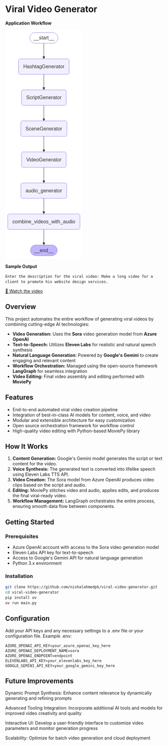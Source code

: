 # Viral Video Generator

**Application Workflow**

![Workflow Diagram](langgraph.png)

**Sample Output**

`Enter the description for the viral video: Make a long video for a client to promote his website design services.`

[🎥 Watch the video](final_video_with_audio.mp4)


## Overview

This project automates the entire workflow of generating viral videos by combining cutting-edge AI technologies:

- **Video Generation:** Uses the **Sora** video generation model from **Azure OpenAI**  
- **Text-to-Speech:** Utilizes **Eleven Labs** for realistic and natural speech synthesis  
- **Natural Language Generation:** Powered by **Google's Gemini** to create engaging and relevant content  
- **Workflow Orchestration:** Managed using the open-source framework **LangGraph** for seamless integration  
- **Video Editing:** Final video assembly and editing performed with **MoviePy**



## Features

- End-to-end automated viral video creation pipeline  
- Integration of best-in-class AI models for content, voice, and video  
- Modular and extensible architecture for easy customization  
- Open source orchestration framework for workflow control  
- High-quality video editing with Python-based MoviePy library


## How It Works

1. **Content Generation:** Google's Gemini model generates the script or text content for the video.  
2. **Voice Synthesis:** The generated text is converted into lifelike speech using Eleven Labs TTS API.  
3. **Video Creation:** The Sora model from Azure OpenAI produces video clips based on the script and audio.  
4. **Editing:** MoviePy stitches video and audio, applies edits, and produces the final viral-ready video.  
5. **Workflow Management:** LangGraph orchestrates the entire process, ensuring smooth data flow between components.



## Getting Started

### Prerequisites

- Azure OpenAI account with access to the Sora video generation model  
- Eleven Labs API key for text-to-speech  
- Access to Google's Gemini API for natural language generation  
- Python 3.x environment  

### Installation

```bash
git clone https://github.com/nishalahmedpk/viral-video-generator.git
cd viral-video-generator
pip install uv
uv run main.py
```

## Configuration
Add your API keys and any necessary settings to a .env file or your configuration file. Example .env:

```
AZURE_OPENAI_API_KEY=your_azure_openai_key_here
AZURE_OPENAI_DEPLOYMENT_NAME=sora
AZURE_OPENAI_ENDPOINT=endpoint
ELEVENLABS_API_KEY=your_elevenlabs_key_here
GOOGLE_GEMINI_API_KEY=your_google_gemini_key_here
```

## Future Improvements

Dynamic Prompt Synthesis: Enhance content relevance by dynamically generating and refining prompts

Advanced Tooling Integration: Incorporate additional AI tools and models for improved video creativity and quality

Interactive UI: Develop a user-friendly interface to customize video parameters and monitor generation progress

Scalability: Optimize for batch video generation and cloud deployment

